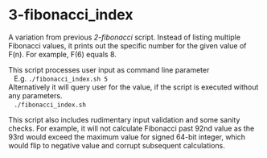 3-fibonacci_index
=================
A variation from previous _2-fibonacci_ script. Instead of listing multiple Fibonacci values, it prints out
the specific number for the given value of F(n). For example, F(6) equals 8.

This script processes user input as command line parameter  
&ensp; E.g. `./fibonacci_index.sh 5`  
Alternatively it will query user for the value, if the script is executed without any parameters.  
&ensp; `./fibonacci_index.sh`

This script also includes rudimentary input validation and some sanity checks. For example,
it will not calculate Fibonacci past 92nd value as the 93rd would exceed the maximum value for
signed 64-bit integer, which would flip to negative value and corrupt subsequent calculations.
